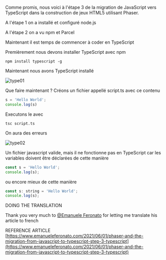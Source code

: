 Comme promis, nous voici à l'étape 3 de la migration de JavaScript vers TypeScript dans la construction de jeux HTML5 utilisant Phaser.

A l'étape 1 on a installé et configuré node.js

A l'étape 2 on a vu npm et Parcel

Maintenant il est temps de commencer à coder en TypeScript

Premièrement nous devons installer TypeScript avec npm

`npm install typescript -g`

Maintenant nous avons TypeScript installé

![type01](../../content/images/type01.png)

Que faire maintenant ? Créons un fichier appellé script.ts avec ce contenu

```javascript
s = 'Hello World';
console.log(s)
```

Executons le avec

`tsc script.ts`

On aura des erreurs

![type02](../../content/images/type02.png)

Un fichier javascript valide, mais il ne fonctionne pas en TypeScript car les variables doivent être déclarées de cette manière

```javascript
const s = 'Hello World';
console.log(s);
```

ou encore mieux de cette manière

```javascript
const s: string = 'Hello World';
console.log(s);
```

DOING THE TRANSLATION

Thank you very much to [@Emanuele Feronato](https://www.facebook.com/emanueleferonato/) for letting me translate his article to french

REFERENCE ARTICLE [https://www.emanueleferonato.com/2021/06/01/phaser-and-the-migration-from-javascript-to-typescript-step-3-typescript](https://www.emanueleferonato.com/2021/06/01/phaser-and-the-migration-from-javascript-to-typescript-step-3-typescript)
